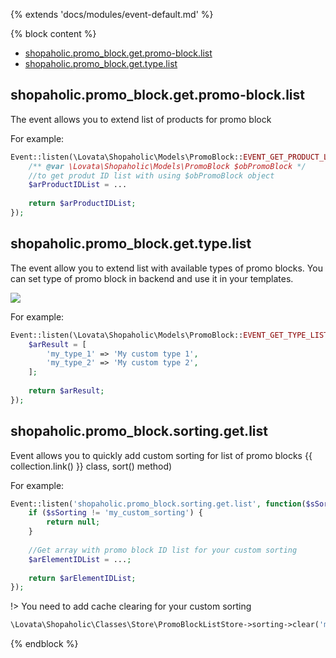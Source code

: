 {% extends 'docs/modules/event-default.md' %}

{% block content %}
* [shopaholic.promo_block.get.promo-block.list](#shopaholicpromo_blockgetpromo-blocklist)
* [shopaholic.promo_block.get.type.list](#shopaholicpromo_blockgettypelist)

## **shopaholic.promo_block.get.promo-block.list**

The event allows you to extend list of products for promo block

For example:
```php
Event::listen(\Lovata\Shopaholic\Models\PromoBlock::EVENT_GET_PRODUCT_LIST, function($obPromoBlock) {
    /** @var \Lovata\Shopaholic\Models\PromoBlock $obPromoBlock */
    //to get produt ID list with using $obPromoBlock object
    $arProductIDList = ...
    
    return $arProductIDList;
});
```

## **shopaholic.promo_block.get.type.list**

The event allow you to extend list with available types of promo blocks.
You can set type of promo block in backend and use it in your templates.

![](./../../../assets/images/backend-promo-block-3.png)

For example:
```php
Event::listen(\Lovata\Shopaholic\Models\PromoBlock::EVENT_GET_TYPE_LIST, function() {
    $arResult = [
        'my_type_1' => 'My custom type 1',
        'my_type_2' => 'My custom type 2',
    ];
    
    return $arResult;
});
```

## **shopaholic.promo_block.sorting.get.list**

Event allows you to quickly add custom sorting for list of promo blocks {{ collection.link() }} class, sort() method)

For example:
```php
Event::listen('shopaholic.promo_block.sorting.get.list', function($sSorting) {
    if ($sSorting != 'my_custom_sorting') {
        return null;
    }
    
    //Get array with promo block ID list for your custom sorting
    $arElementIDList = ...;
    
    return $arElementIDList;
});
```

!> You need to add cache clearing for your custom sorting

```php
\Lovata\Shopaholic\Classes\Store\PromoBlockListStore->sorting->clear('my_custom_sorting');
```
{% endblock %}
